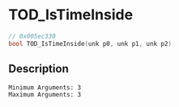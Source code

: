 # TOD_IsTimeInside
```c
// 0x005ec330
bool TOD_IsTimeInside(unk p0, unk p1, unk p2)
```
## Description
```
Minimum Arguments: 3
Maximum Arguments: 3
```
